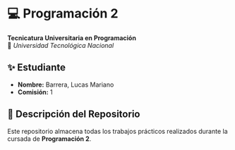 # 💻 Programación 2

**Tecnicatura Universitaria en Programación**  
📍 _Universidad Tecnológica Nacional_

## ✨ Estudiante

- **Nombre:** Barrera, Lucas Mariano
- **Comisión:** 1

## 📂 Descripción del Repositorio

Este repositorio almacena todas los trabajos prácticos realizados durante la cursada de **Programación 2**.